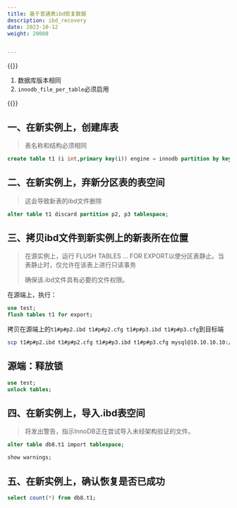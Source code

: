 ```yaml
---
title: 基于普通表ibd恢复数据
description: ibd_recovery
date: 2023-10-12
weight: 20000


---
```


{{<alert color="danger" title="注意" >}}

1. 数据库版本相同
2. `innodb_file_per_table`必须启用


{{</alert>}}



## 一、在新实例上，创建库表

> 表名称和结构必须相同

```sql
create table t1 (i int,primary key(i)) engine = innodb partition by key (i) partitions 4;


```


## 二、在新实例上，弃新分区表的表空间

> 这会导致新表的ibd文件删除

```sql
alter table t1 discard partition p2, p3 tablespace;

```



## 三、拷贝ibd文件到新实例上的新表所在位置

> 在源实例上，运行 FLUSH TABLES ... FOR EXPORT以使分区表静止。当表静止时，仅允许在该表上进行只读事务
>
> 确保该.ibd文件具有必要的文件权限。


在源端上，执行：
```sql
use test;
flush tables t1 for export;

```

拷贝在源端上的`t1#p#p2.ibd t1#p#p2.cfg t1#p#p3.ibd t1#p#p3.cfg`到目标端
```bash
scp t1#p#p2.ibd t1#p#p2.cfg t1#p#p3.ibd t1#p#p3.cfg mysql@10.10.10.10:/data/mysql_3306/data/db8/

```


## 源端：释放锁
```sql
use test;
unlock tables;

```



## 四、在新实例上，导入.ibd表空间

> 将发出警告，指示InnoDB正在尝试导入未经架构验证的文件。


```sql
alter table db8.t1 import tablespace;

show warnings;

```


## 五、在新实例上，确认恢复是否已成功

```sql
select count(*) from db8.t1;

```




















